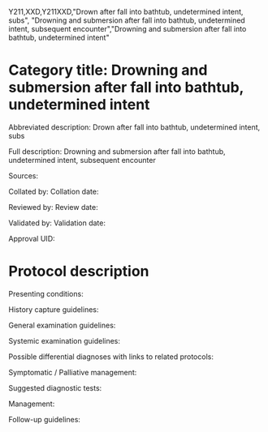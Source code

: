 Y211,XXD,Y211XXD,"Drown after fall into bathtub, undetermined intent, subs", "Drowning and submersion after fall into bathtub, undetermined intent, subsequent encounter","Drowning and submersion after fall into bathtub, undetermined intent"
# Category title: Drowning and submersion after fall into bathtub, undetermined intent

Abbreviated description: Drown after fall into bathtub, undetermined intent, subs

Full description: Drowning and submersion after fall into bathtub, undetermined intent, subsequent encounter

Sources:

Collated by:
Collation date:

Reviewed by:
Review date:

Validated by:
Validation date:

Approval UID:

# Protocol description

Presenting conditions:

History capture guidelines:

General examination guidelines:

Systemic examination guidelines:

Possible differential diagnoses with links to related protocols:

Symptomatic / Palliative management:

Suggested diagnostic tests:

Management:

Follow-up guidelines:
